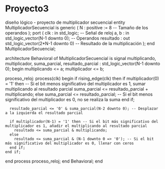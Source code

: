 # Proyecto3
diseño lógico - proyecto de multiplicador secuencial
entity MultiplicadorSecuencial is
  generic (
    N : positive := 8  -- Tamaño de los operandos
  );
  port (
    clk     : in  std_logic;         -- Señal de reloj
    a, b    : in  std_logic_vector(N-1 downto 0); -- Operandos
    resultado : out std_logic_vector(2*N-1 downto 0) -- Resultado de la multiplicación
  );
end MultiplicadorSecuencial;

architecture Behavioral of MultiplicadorSecuencial is
  signal multiplicando, multiplicador, suma_parcial, resultado_parcial : std_logic_vector(N-1 downto 0);
begin
  multiplicando <= a;
  multiplicador <= b;
  
  proceso_reloj: process(clk)
  begin
    if rising_edge(clk) then
      if multiplicador(0) = '1' then -- Si el bit menos significativo del multiplicador es 1, sumar multiplicando al resultado parcial
        suma_parcial <= resultado_parcial + multiplicando;
      else
        suma_parcial <= resultado_parcial; -- Si el bit menos significativo del multiplicador es 0, no se realiza la suma
      end if;
      
      resultado_parcial <= '0' & suma_parcial(N-2 downto 0); -- Desplazar a la izquierda el resultado parcial
      
      if multiplicador(N-1) = '1' then -- Si el bit más significativo del multiplicador es 1, añadir el multiplicando al resultado parcial
        resultado <= suma_parcial & multiplicando;
      else
        resultado <= suma_parcial & (N-1 downto 0 => '0'); -- Si el bit más significativo del multiplicador es 0, llenar con ceros
      end if;
    end if;
  end process proceso_reloj;
end Behavioral;
    end
